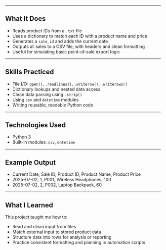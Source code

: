 
---

## What It Does

- Reads product IDs from a `.txt` file
- Uses a dictionary to match each ID with a product name and price
- Generates a `sale_id` and adds the current date
- Outputs all sales to a CSV file, with headers and clean formatting
- Useful for simulating basic point-of-sale export logic

---

## Skills Practiced

- File I/O: `open()`, `.readlines()`, `.writerow()`, `.writerows()`
- Dictionary lookups and nested data access
- Clean data parsing using `.strip()`
- Using `csv` and `datetime` modules
- Writing reusable, readable Python code

---

## Technologies Used

- Python 3
- Built-in modules: `csv`, `datetime`

---

## Example Output

- Current Date, Sale ID, Product ID, Product Name, Product Price
- 2025-07-02, 1, P001, Wireless Headphones, 100
- 2025-07-02, 2, P002, Laptop Backpack, 60


---

## What I Learned

This project taught me how to:
- Read and clean input from files
- Match external input to stored product data
- Structure data into rows for analysis or reporting
- Practice consistent formatting and planning in automation scripts



















  
